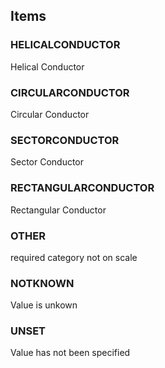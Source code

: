 

<!-- end of short definition -->
## Items

### HELICALCONDUCTOR
Helical Conductor

### CIRCULARCONDUCTOR
Circular Conductor

### SECTORCONDUCTOR
Sector Conductor

### RECTANGULARCONDUCTOR
Rectangular Conductor

### OTHER
required category not on scale

### NOTKNOWN
Value is unkown

### UNSET
Value has not been specified
